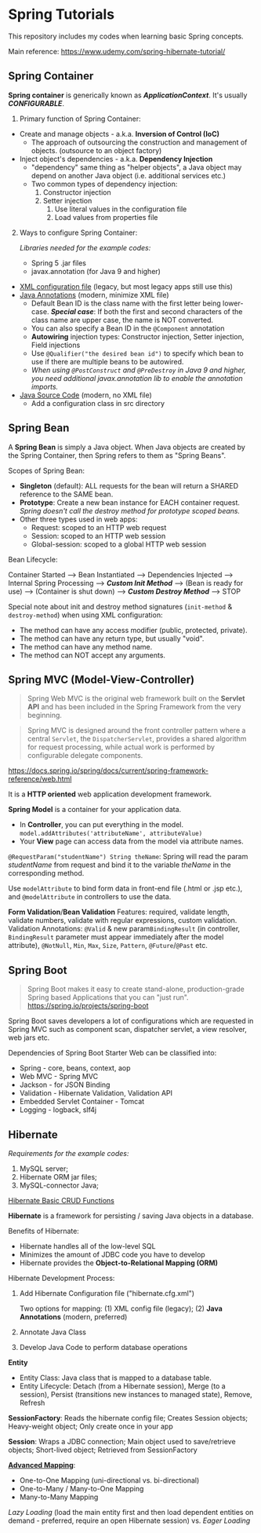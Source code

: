 # Spring Tutorials
This repository includes my codes when learning basic Spring concepts.

Main reference: https://www.udemy.com/spring-hibernate-tutorial/

## Spring Container
**Spring container** is generically known as **_ApplicationContext_**. It's usually **_CONFIGURABLE_**.

1. Primary function of Spring Container:
- Create and manage objects - a.k.a. **Inversion of Control (IoC)**
	- The approach of outsourcing the construction and management of objects. (outsource to an object factory)
- Inject object's dependencies - a.k.a. **Dependency Injection**
	- "dependency" same thing as "helper objects", a Java object may depend on another Java object (i.e. additional services etc.)
	- Two common types of dependency injection:
		1. Constructor injection
		2. Setter injection
			1. Use literal values in the configuration file
			2. Load values from properties file

2. Ways to configure Spring Container:

	*Libraries needed for the example codes:*
	- Spring 5 .jar files
	- javax.annotation (for Java 9 and higher)

- [XML configuration file](./Configuration_with_XML) (legacy, but most legacy apps still use this)
- [Java Annotations](./Configuration_with_Annotations) (modern, minimize XML file)
	- Default Bean ID is the class name with the first letter being lower-case. **_Special case_**: If both the first and second characters of the class name are upper case, the name is NOT converted.
	- You can also specify a Bean ID in the `@Component` annotation
	- **Autowiring** injection types: Constructor injection, Setter injection, Field injections
	- Use `@Qualifier("the desired bean id")` to specify which bean to use if there are multiple beans to be autowired.
	- *When using `@PostConstruct` and `@PreDestroy` in Java 9 and higher, you need additional javax.annotation lib to enable the annotation imports.*
- [Java Source Code](./Configuration_with_Java_Source_Codes) (modern, no XML file)
	- Add a configuration class in src directory


## Spring Bean

A **Spring Bean** is simply a Java object. When Java objects are created by the Spring Container, then Spring refers to them as "Spring Beans".

Scopes of Spring Bean:
- **Singleton** (default): ALL requests for the bean will return a SHARED reference to the SAME bean.
- **Prototype**: Create a new bean instance for EACH container request. *Spring doesn't call the destroy method for prototype scoped beans.*
- Other three types used in web apps:
	- Request: scoped to an HTTP web request
	- Session: scoped to an HTTP web session
	- Global-session: scoped to a global HTTP web session

Bean Lifecycle:

Container Started --> Bean Instantiated --> Dependencies Injected --> Internal Spring Processing --> **_Custom Init Method_** --> (Bean is ready for use) --> (Container is shut down) --> **_Custom Destroy Method_** --> STOP

Special note about init and destroy method signatures (`init-method` & `destroy-method`) when using XML configuration:
- The method can have any access modifier (public, protected, private).
- The method can have any return type, but usually "void".
- The method can have any method name.
- The method can NOT accept any arguments.

## Spring MVC (Model-View-Controller)

> Spring Web MVC is the original web framework built on the **Servlet API** and has been included in the Spring Framework from the very beginning.

> Spring MVC is designed around the front controller pattern where a central `Servlet`, the `DispatcherServlet`, provides a shared algorithm for request processing, while actual work is performed by configurable delegate components.

https://docs.spring.io/spring/docs/current/spring-framework-reference/web.html

It is a **HTTP oriented** web application development framework.

**Spring Model** is a container for your application data.
- In **Controller**, you can put everything in the model.
	`model.addAttributes('attributeName', attributeValue)`
- Your **View** page can access data from the model via attribute names.

`@RequestParam("studentName") String theName`: Spring will read the param *studentName* from request and bind it to the variable *theName* in the corresponding method.

Use `modelAttribute` to bind form data in front-end file (.html or .jsp etc.), and `@modelAttribute` in controllers to use the data.

**Form Validation**/**Bean Validation** Features: required, validate length, validate numbers, validate with regular expressions, custom validation. Validation Annotations: `@Valid` & new param`BindingResult` (in controller, `BindingResult` parameter must appear immediately after the model attribute), `@NotNull`, `Min`, `Max`, `Size`, `Pattern`, `@Future`/`@Past` etc.

## Spring Boot

> Spring Boot makes it easy to create stand-alone, production-grade Spring based Applications that you can "just run".
https://spring.io/projects/spring-boot

Spring Boot saves developers a lot of configurations which are requested in Spring MVC such as component scan, dispatcher servlet, a view resolver, web jars etc.

Dependencies of Spring Boot Starter Web can be classified into:
- Spring - core, beans, context, aop
- Web MVC - Spring MVC
- Jackson - for JSON Binding
- Validation - Hibernate Validation, Validation API
- Embedded Servlet Container - Tomcat
- Logging - logback, slf4j


## Hibernate

*Requirements for the example codes:*

1. MySQL server;
2. Hibernate ORM jar files;
3. MySQL-connector Java;

[Hibernate Basic CRUD Functions](./Hibernate_CRUD_Basics)

**Hibernate** is a framework for persisting / saving Java objects in a database.

Benefits of Hibernate:
- Hibernate handles all of the low-level SQL
- Minimizes the amount of JDBC code you have to develop
- Hibernate provides the **Object-to-Relational Mapping (ORM)**

Hibernate Development Process:
1. Add Hibernate Configuration file ("hibernate.cfg.xml")
	
	Two options for mapping: (1) XML config file (legacy); (2) **Java Annotations** (modern, preferred)

2. Annotate Java Class
3. Develop Java Code to perform database operations

**Entity**
- Entity Class: Java class that is mapped to a database table.
- Entity Lifecycle: Detach (from a Hibernate session), Merge (to a session), Persist (transitions new instances to managed state), Remove, Refresh

**SessionFactory**: Reads the hibernate config file; Creates Session objects; Heavy-weight object; Only create once in your app

**Session**: Wraps a JDBC connection; Main object used to save/retrieve objects; Short-lived object; Retrieved from SessionFactory

[**Advanced Mapping**](./Hibernate_Advanced_Mapping):
- One-to-One Mapping (uni-directional vs. bi-directional)
- One-to-Many / Many-to-One Mapping
- Many-to-Many Mapping

*Lazy Loading* (load the main entity first and then load dependent entities on demand - preferred, require an open Hibernate session) vs. *Eager Loading*